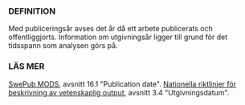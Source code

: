 ### DEFINITION
Med publiceringsår avses det år då ett arbete publicerats och offentliggjorts. Information om utgivningsår ligger till grund för det tidsspann som analysen görs på.

### LÄS MER
[SwePub MODS](http://www.kb.se/dokument/SwePub/v.-2.6-SwePub_MODS_Final_version_2015_09_10.pdf), avsnitt 16.1 "Publication date". 
[Nationella riktlinjer för beskrivning av vetenskaplig output](http://www.kb.se/dokument/SwePub/v-1.2-Nationella-riktlinjer-f%C3%B6r-beskrivning-av-vetenskaplig-output_2015_09_10.pdf), avsnitt 3.4 "Utgivningsdatum".
